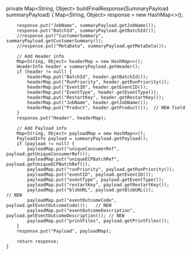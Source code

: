 private Map<String, Object> buildFinalResponse(SummaryPayload summaryPayload) {
        Map<String, Object> response = new HashMap<>();

        response.put("JobName", summaryPayload.getJobName());
        response.put("BatchId", summaryPayload.getBatchId());
        //response.put("CustomerSummary", summaryPayload.getCustomerSummary());
        //response.put("MetaData", summaryPayload.getMetaData());

        // Add Header info
        Map<String, Object> headerMap = new HashMap<>();
        HeaderInfo header = summaryPayload.getHeader();
        if (header != null) {
            headerMap.put("BatchId", header.getBatchId());
            headerMap.put("RunPriority", header.getRunPriority());
            headerMap.put("EventID", header.getEventID());
            headerMap.put("EventType", header.getEventType());
            headerMap.put("RestartKey", header.getRestartKey());
            headerMap.put("JobName", header.getJobName());
            headerMap.put("Product", header.getProduct());  // NEW field
        }
        response.put("Header", headerMap);

        // Add Payload info
        Map<String, Object> payloadMap = new HashMap<>();
        PayloadInfo payload = summaryPayload.getPayload();
        if (payload != null) {
            payloadMap.put("uniqueConsumerRef", payload.getUniqueConsumerRef());
            payloadMap.put("uniqueECPBatchRef", payload.getUniqueECPBatchRef());
            payloadMap.put("runPriority", payload.getRunPriority());
            payloadMap.put("eventID", payload.getEventID());
            payloadMap.put("eventType", payload.getEventType());
            payloadMap.put("restartKey", payload.getRestartKey());
            payloadMap.put("blobURL", payload.getBlobURL());                     // NEW
            payloadMap.put("eventOutcomeCode", payload.getEventOutcomeCode());   // NEW
            payloadMap.put("eventOutcomeDescription", payload.getEventOutcomeDescription()); // NEW
            payloadMap.put("printFiles", payload.getPrintFiles());
        }
        response.put("Payload", payloadMap);

        return response;
    }

